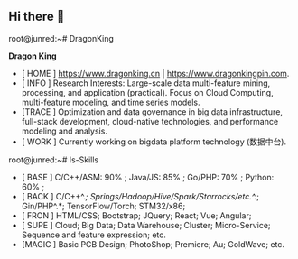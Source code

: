 ## Hi there 👋

<!--
**DragonKingpin/DragonKingpin** is a ✨ _special_ ✨ repository because its `README.md` (this file) appears on your GitHub profile.

Here are some ideas to get you started:

- 🔭 I’m currently working on ...
- 🌱 I’m currently learning ...
- 👯 I’m looking to collaborate on ...
- 🤔 I’m looking for help with ...
- 💬 Ask me about ...
- 📫 How to reach me: ...
- 😄 Pronouns: ...
- ⚡ Fun fact: ...
-->

root@junred:~# DragonKing

<p stlyle="color:red"><strong>Dragon King</strong></p>

- [ HOME ] https://www.dragonking.cn | https://www.dragonkingpin.com.
- [ INFO ] Research Interests: Large-scale data multi-feature mining, processing, and application (practical). Focus on Cloud Computing, multi-feature modeling, and time series models.
- [TRACE ] Optimization and data governance in big data infrastructure, full-stack development, cloud-native technologies, and performance modeling and analysis.
- [ WORK ] Currently working on bigdata platform technology (数据中台).

root@junred:~# ls-Skills

- [ BASE ] C/C++/ASM: 90%  ;  Java/JS: 85%  ;  Go/PHP: 70%  ;  Python: 60%  ; 
- [ BACK ] C/C++^.*; Springs/Hadoop/Hive/Spark/Starrocks/etc.^.*; Gin/PHP^.*; TensorFlow/Torch; STM32/x86;
- [ FRON ] HTML/CSS; Bootstrap; JQuery; React; Vue; Angular;
- [ SUPE ] Cloud; Big Data; Data Warehouse; Cluster; Micro-Service; Sequence and feature expression; etc.
- [MAGIC ] Basic PCB Design; PhotoShop; Premiere; Au; GoldWave; etc.
